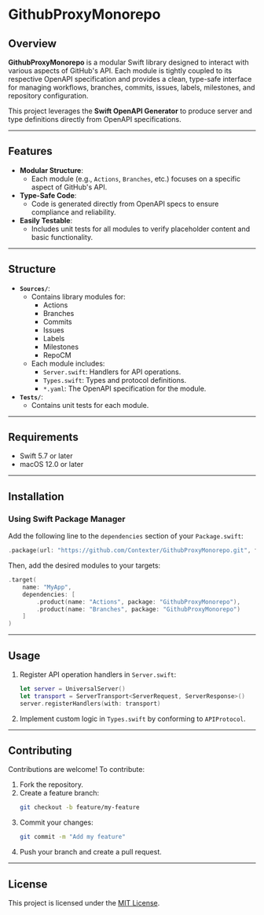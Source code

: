 
# GithubProxyMonorepo

## Overview

**GithubProxyMonorepo** is a modular Swift library designed to interact with various aspects of GitHub's API. Each module is tightly coupled to its respective OpenAPI specification and provides a clean, type-safe interface for managing workflows, branches, commits, issues, labels, milestones, and repository configuration.

This project leverages the **Swift OpenAPI Generator** to produce server and type definitions directly from OpenAPI specifications.

---

## Features

- **Modular Structure**:
  - Each module (e.g., `Actions`, `Branches`, etc.) focuses on a specific aspect of GitHub's API.
- **Type-Safe Code**:
  - Code is generated directly from OpenAPI specs to ensure compliance and reliability.
- **Easily Testable**:
  - Includes unit tests for all modules to verify placeholder content and basic functionality.

---

## Structure

- **`Sources/`**:
  - Contains library modules for:
    - Actions
    - Branches
    - Commits
    - Issues
    - Labels
    - Milestones
    - RepoCM
  - Each module includes:
    - `Server.swift`: Handlers for API operations.
    - `Types.swift`: Types and protocol definitions.
    - `*.yaml`: The OpenAPI specification for the module.
- **`Tests/`**:
  - Contains unit tests for each module.

---

## Requirements

- Swift 5.7 or later
- macOS 12.0 or later

---

## Installation

### Using Swift Package Manager

Add the following line to the `dependencies` section of your `Package.swift`:

```swift
.package(url: "https://github.com/Contexter/GithubProxyMonorepo.git", from: "1.0.0")
```

Then, add the desired modules to your targets:

```swift
.target(
    name: "MyApp",
    dependencies: [
        .product(name: "Actions", package: "GithubProxyMonorepo"),
        .product(name: "Branches", package: "GithubProxyMonorepo")
    ]
)
```

---

## Usage

1. Register API operation handlers in `Server.swift`:
   ```swift
   let server = UniversalServer()
   let transport = ServerTransport<ServerRequest, ServerResponse>()
   server.registerHandlers(with: transport)
   ```

2. Implement custom logic in `Types.swift` by conforming to `APIProtocol`.

---

## Contributing

Contributions are welcome! To contribute:

1. Fork the repository.
2. Create a feature branch:
   ```bash
   git checkout -b feature/my-feature
   ```
3. Commit your changes:
   ```bash
   git commit -m "Add my feature"
   ```
4. Push your branch and create a pull request.

---

## License

This project is licensed under the [MIT License](LICENSE).

